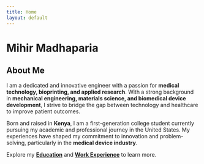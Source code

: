 ```yaml
---
title: Home
layout: default
---
```


# Mihir Madhaparia

## About Me
I am a dedicated and innovative engineer with a passion for **medical technology, bioprinting, and applied research**. With a strong background in **mechanical engineering, materials science, and biomedical device development**, I strive to bridge the gap between technology and healthcare to improve patient outcomes.

Born and raised in **Kenya**, I am a first-generation college student currently pursuing my academic and professional journey in the United States. My experiences have shaped my commitment to innovation and problem-solving, particularly in the **medical device industry**.

Explore my **[Education](/education)** and **[Work Experience](/work-experience)** to learn more.
